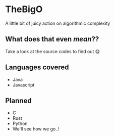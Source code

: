 # TheBigO
A little bit of juicy action on algorithmic complexity

## What does that even _mean_??

Take a look at the source codes to find out :yum:

## Languages covered

- Java
- Javascript

## Planned

- C
- Rust
- Python
- We'll see how we go..!
